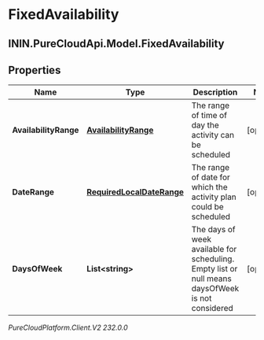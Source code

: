 # FixedAvailability

## ININ.PureCloudApi.Model.FixedAvailability

## Properties

|Name | Type | Description | Notes|
|------------ | ------------- | ------------- | -------------|
| **AvailabilityRange** | [**AvailabilityRange**](AvailabilityRange) | The range of time of day the activity can be scheduled | [optional] |
| **DateRange** | [**RequiredLocalDateRange**](RequiredLocalDateRange) | The range of date for which the activity plan could be scheduled | [optional] |
| **DaysOfWeek** | **List&lt;string&gt;** | The days of week available for scheduling. Empty list or null means daysOfWeek is not considered | [optional] |



_PureCloudPlatform.Client.V2 232.0.0_
